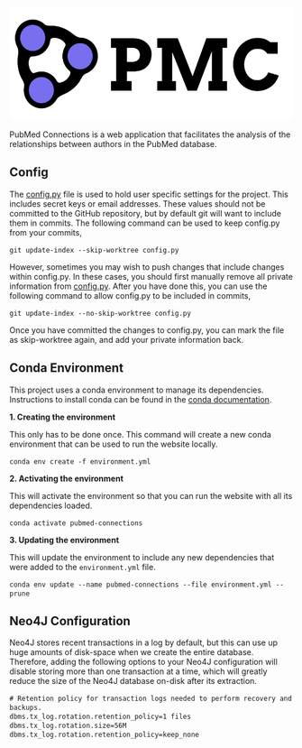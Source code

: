 <p align="center">
  <img src="/app/static/logo-with-name.png" alt="PubMed Connections Logo" height="200" width="525" />
</p>


PubMed Connections is a web application that facilitates
the analysis of the relationships between authors in the
PubMed database.

## Config

The [config.py](config.py) file is used to hold user
specific settings for the project. This includes
secret keys or email addresses. These values should
not be committed to the GitHub repository, but by
default git will want to include them in commits.
The following command can be used to keep
config.py from your commits,

```shell
git update-index --skip-worktree config.py
```

However, sometimes you may wish to push changes
that include changes within config.py. In these
cases, you should first manually remove all private
information from [config.py](config.py). After you
have done this, you can use the following command
to allow config.py to be included in commits,

```shell
git update-index --no-skip-worktree config.py
```

Once you have committed the changes to config.py,
you can mark the file as skip-worktree again, and
add your private information back.


## Conda Environment

This project uses a conda environment to manage its
dependencies. Instructions to install conda can be
found in the
[conda documentation](https://docs.conda.io/projects/conda/en/latest/user-guide/install/index.html).

**1. Creating the environment**

This only has to be done once. This command will
create a new conda environment that can be used
to run the website locally.
```shell
conda env create -f environment.yml
```

**2. Activating the environment**

This will activate the environment so that you
can run the website with all its dependencies
loaded.
```shell
conda activate pubmed-connections
```

**3. Updating the environment**

This will update the environment to include any
new dependencies that were added to the
`environment.yml` file.
```shell
conda env update --name pubmed-connections --file environment.yml --prune
```

## Neo4J Configuration
Neo4J stores recent transactions in a log by default, but this can use up huge amounts
of disk-space when we create the entire database. Therefore, adding the following
options to your Neo4J configuration will disable storing more than one transaction
at a time, which will greatly reduce the size of the Neo4J database on-disk after
its extraction.

```
# Retention policy for transaction logs needed to perform recovery and backups.
dbms.tx_log.rotation.retention_policy=1 files
dbms.tx_log.rotation.size=56M
dbms.tx_log.rotation.retention_policy=keep_none
```
